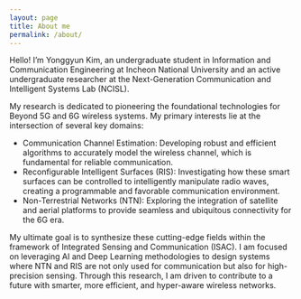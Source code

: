 ```yaml
---
layout: page
title: About me
permalink: /about/
---
```

Hello! I’m Yonggyun Kim, an undergraduate student in Information and Communication Engineering at Incheon National University and an active undergraduate researcher at the Next-Generation Communication and Intelligent Systems Lab (NCISL).

My research is dedicated to pioneering the foundational technologies for Beyond 5G and 6G wireless systems. My primary interests lie at the intersection of several key domains:
* Communication Channel Estimation: Developing robust and efficient algorithms to accurately model the wireless channel, which is fundamental for reliable communication.
* Reconfigurable Intelligent Surfaces (RIS): Investigating how these smart surfaces can be controlled to intelligently manipulate radio waves, creating a programmable and favorable communication environment.
* Non-Terrestrial Networks (NTN): Exploring the integration of satellite and aerial platforms to provide seamless and ubiquitous connectivity for the 6G era.

My ultimate goal is to synthesize these cutting-edge fields within the framework of Integrated Sensing and Communication (ISAC). I am focused on leveraging AI and Deep Learning methodologies to design systems where NTN and RIS are not only used for communication but also for high-precision sensing. Through this research, I am driven to contribute to a future with smarter, more efficient, and hyper-aware wireless networks.